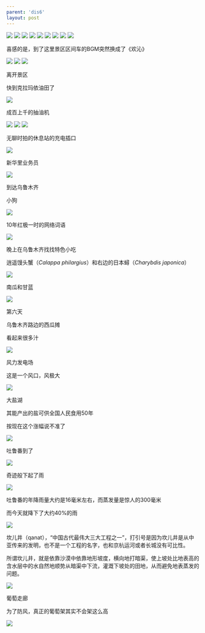 ```yaml
---
parent: 'dis6'
layout: post
---
```

<img class='disc' src='https://i.postimg.cc/htK644w2/DSC-5505.jpg'>

<img class='disc' src='https://i.postimg.cc/KYHH5PYW/DSC-5506.jpg'>

<img class='disc' src='https://i.postimg.cc/MGTLRPzR/DSC-5507.jpg'>

<img class='disc' src='https://i.postimg.cc/gjvtd1K9/DSC-5508.jpg'>

<img class='disc' src='https://i.postimg.cc/RhrpkvKQ/DSC-5510.jpg'>

<img class='disc' src='https://i.postimg.cc/gJLBtxX2/DSC-5511.jpg'>

<img class='disc' src='https://i.postimg.cc/v89NW6wP/DSC-5518.jpg'>

<img class='disc' src='https://i.postimg.cc/65X1z59B/DSC-5521.jpg'>

<img class='disc' src='https://i.postimg.cc/wTQ4r8vL/DSC-5524.jpg'>

喜感的是，到了这里景区区间车的BGM突然换成了《欢沁》

<img class='disc' src='https://i.postimg.cc/CxMrTPBt/DSC-5525.jpg'>

<img class='disc' src='https://i.postimg.cc/P563tW1q/DSC-5528.jpg'>

<img class='disc' src='https://i.postimg.cc/q7S1KpbV/DSC-5530.jpg'>

离开景区


快到克拉玛依油田了

<img class='disc' src='https://i.postimg.cc/Qt70kvwB/DSC-5532.jpg'>

成百上千的抽油机

<img class='disc' src='https://i.postimg.cc/cCMhPws0/DSC-5533.jpg'>

<img class='disc' src='https://i.postimg.cc/6qNzHYxM/DSC-5534.jpg'>

<img class='disc' src='https://i.postimg.cc/VsjKSQXp/DSC-5536.jpg'>

无聊时拍的休息站的充电插口

<img class='disc' src='https://i.postimg.cc/02PcDWfQ/DSC-5543.jpg'>

新华里业务员

<img class='disc' src='https://i.postimg.cc/fTC5Kc2v/DSC-5549.jpg'>

到达乌鲁木齐


小狗

<img class='disc' src='https://i.postimg.cc/MpG5rngJ/DSC-5553.jpg'>

10年红极一时的网络词语

<img class='disc' src='https://i.postimg.cc/SK2rkwyZ/DSC-5554.jpg'>

晚上在乌鲁木齐找找特色小吃


逍遥馒头蟹（<i>Calappa philargius</i>）和右边的日本蟳（<i>Charybdis japonica</i>）

<img class='disc' src='https://i.postimg.cc/rm5NtxRx/DSC-5557.jpg'>

南瓜和甘蓝

<img class='disc' src='https://i.postimg.cc/C5NCc0NK/DSC-5558.jpg'>

第六天


乌鲁木齐路边的西瓜摊


看起来很多汁

<img class='disc' src='https://i.postimg.cc/Hns7zhk0/DSC-5566.jpg'>

风力发电场


这是一个风口，风极大

<img class='disc' src='https://i.postimg.cc/0jWKB0zT/DSC-5567.jpg'>

大盐湖


其能产出的盐可供全国人民食用50年


按现在这个涨幅说不准了

<img class='disc' src='https://i.postimg.cc/JhZJzXFX/DSC-5574.jpg'>

吐鲁番到了

<img class='disc' src='https://i.postimg.cc/nhsBNgY0/DSC-5580.jpg'>

奇迹般下起了雨

<img class='disc' src='https://i.postimg.cc/mD49zDx5/DSC-5584.jpg'>

吐鲁番的年降雨量大约是16毫米左右，而蒸发量是惊人的300毫米


而今天就降下了大约40%的雨

<img class='disc' src='https://i.postimg.cc/wjSLz2wH/DSC-5587.jpg'>

坎儿井（qanat），“中国古代最伟大三大工程之一”，打引号是因为坎儿井是从中亚传来的发明，也不是一个工程的名字，也和京杭运河或者长城没有可比性。



所谓坎儿井，就是依靠沙漠中依靠地形坡度，横向地打暗渠，使上坡处比地表高的含水层中的水自然地顺势从暗渠中下流，灌溉下坡处的田地，从而避免地表蒸发的问题。

<img class='disc' src='https://i.postimg.cc/XJgCwb47/DSC-5588.jpg'>

葡萄走廊

为了防风，真正的葡萄架其实不会架这么高

<img class='disc' src='https://i.postimg.cc/ryQ4sMff/DSC-5591.jpg'>
